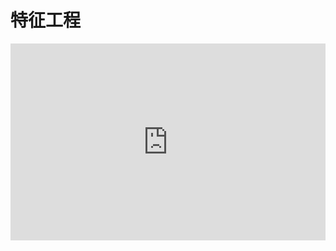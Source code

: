 # 特征工程

<embed type="application/pdf" width="100%" style="aspect-ratio: 16/10;" src="https://r2.leovan.tech/ds-r/lecture/07-feature-engineering.pdf#navpanes=0&view=Fit">
